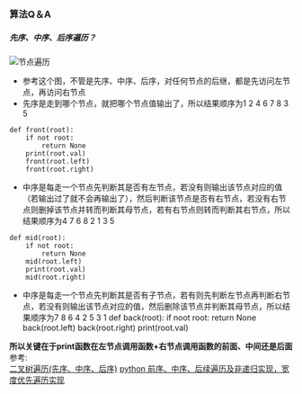 ### 算法Q＆A

##### 先序、中序、后序遍历？
![节点遍历](https://github.com/linyang23/Q-A-in-level-2/blob/master/photo/suanfa1.png)<br>
- 参考这个图，不管是先序、中序、后序，对任何节点的后继，都是先访问左节点，再访问右节点
- 先序是走到哪个节点，就把哪个节点值输出了，所以结果顺序为1 2 4 6 7 8 3 5<br>

```
def front(root):
    if not root:
        return None
    print(root.val)
    front(root.left)
    front(root.right)
```
- 中序是每走一个节点先判断其是否有左节点，若没有则输出该节点对应的值（若输出过了就不会再输出了），然后判断该节点是否有右节点，若没有右节点则删掉该节点并转而判断其母节点，若有右节点则转而判断其右节点，所以结果顺序为4 7 6 8 2 1 3 5
```
def mid(root):
    if not root:
        return None
    mid(root.left)
    print(root.val)
    mid(root.right)
```
- 中序是每走一个节点先判断其是否有子节点，若有则先判断左节点再判断右节点，若没有则输出该节点对应的值，然后删除该节点并判断其母节点，所以结果顺序为7 8 6 4 2 5 3 1
def back(root):
    if noot root:
        return None
    back(root.left)
    back(root.right)
    print(root.val)

**所以关键在于print函数在左节点调用函数+右节点调用函数的前面、中间还是后面**
参考:<br>
[二叉树遍历(先序、中序、后序)](https://www.jianshu.com/p/456af5480cee)
[python 前序、中序、后续遍历及非递归实现，宽度优先遍历实现](https://blog.csdn.net/qq_39269985/article/details/80441558)

